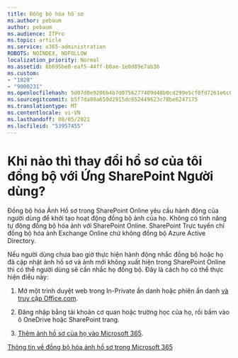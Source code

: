 ```yaml
---
title: Đồng bộ hóa hồ sơ
ms.author: pebaum
author: pebaum
ms.audience: ITPro
ms.topic: article
ms.service: o365-administration
ROBOTS: NOINDEX, NOFOLLOW
localization_priority: Normal
ms.assetid: 6b695be8-eaf5-44ff-b0ae-1e0d89e7ab36
ms.custom:
- "1828"
- "9000231"
ms.openlocfilehash: 5d07d8e9206b4b7d0756277409d48b0cd299e5cf0fd7261e6c0ad75dfe8648f1
ms.sourcegitcommit: b5f7da89a650d2915dc652449623c78be6247175
ms.translationtype: MT
ms.contentlocale: vi-VN
ms.lasthandoff: 08/05/2021
ms.locfileid: "53957455"
---
```

# <a name="when-do-my-profile-changes-sync-to-the-sharepoint-user-profile-application"></a>Khi nào thì thay đổi hồ sơ của tôi đồng bộ với Ứng SharePoint Người dùng?

Đồng bộ hóa Ảnh Hồ sơ trong SharePoint Online yêu cầu hành động của người dùng để khởi tạo hoạt động đồng bộ ảnh của họ. Không có tính năng tự động đồng bộ hóa ảnh với SharePoint Online. SharePoint Trực tuyến chỉ đồng bộ hóa ảnh Exchange Online chứ không đồng bộ Azure Active Directory.

Nếu người dùng chưa bao giờ thực hiện hành động nhắc đồng bộ hoặc họ đã cập nhật ảnh hồ sơ và ảnh mới không xuất hiện trong SharePoint Online thì có thể người dùng sẽ cần nhắc họ đồng bộ. Đây là cách họ có thể thực hiện điều này:

1. Mở một trình duyệt web trong In-Private ẩn danh hoặc phiên ẩn danh [và truy cập Office.com](https://www.office.com/).

2. Đăng nhập bằng tài khoản cơ quan hoặc trường học của họ, rồi bấm vào ô OneDrive hoặc SharePoint trang.

3. [Thêm ảnh hồ sơ của họ vào Microsoft 365](https://support.office.com/article/Add-your-profile-photo-to-Office-365-2eaf93fd-b3f1-43b9-9cdc-bdcd548435b7).

[Thông tin về đồng bộ hóa ảnh hồ sơ trong Microsoft 365](https://support.office.com/article/Information-about-user-profile-synchronization-in-SharePoint-Online-177eb196-5887-43c9-84c3-b98a43d35129)

